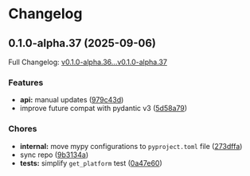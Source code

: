 # Changelog

## 0.1.0-alpha.37 (2025-09-06)

Full Changelog: [v0.1.0-alpha.36...v0.1.0-alpha.37](https://github.com/sst/opencode-sdk-python/compare/v0.1.0-alpha.36...v0.1.0-alpha.37)

### Features

* **api:** manual updates ([979c43d](https://github.com/sst/opencode-sdk-python/commit/979c43dbc7f72a03ec5c16c02b800cccca95a24e))
* improve future compat with pydantic v3 ([5d58a79](https://github.com/sst/opencode-sdk-python/commit/5d58a795ce9d8635b311c8eae4d5c719ecf5558a))


### Chores

* **internal:** move mypy configurations to `pyproject.toml` file ([273dffa](https://github.com/sst/opencode-sdk-python/commit/273dffa4ac0653ed7bdb5455af4a5f640c48f91c))
* sync repo ([9b3134a](https://github.com/sst/opencode-sdk-python/commit/9b3134a27e8d3db940bf76a6bd4b78321047208a))
* **tests:** simplify `get_platform` test ([0a47e60](https://github.com/sst/opencode-sdk-python/commit/0a47e601d1cbcf879694ce130d9f2e1729a728bb))
